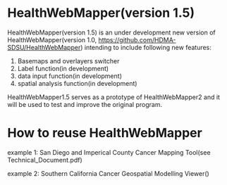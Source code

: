 # HealthWebMapper(version 1.5)

HealthWebMapper(version 1.5) is an under development new version of HealthWebMapper(version 1.0, https://github.com/HDMA-SDSU/HealthWebMapper) intending to include following new features:

1. Basemaps and overlayers switcher
2. Label function(in development)
3. data input function(in development)
4. spatial analysis function(in development)

HealthWebMapper1.5 serves as a prototype of HealthWebMapper2 and it will be used to test and improve the original program.

# How to reuse HealthWebMapper
example 1: San Diego and Imperical County Cancer Mapping Tool(see Technical_Document.pdf)

example 2: Southern California Cancer Geospatial Modelling Viewer()
